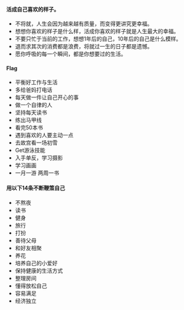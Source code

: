 
#### 活成自己喜欢的样子。
- 不将就，人生会因为越来越有质量，而变得更讲究更幸福。
- 想想你喜欢的样子是什么样，活成你喜欢的样子就是人生最大的幸福。
- 不要只忙于当前的工作，想想1年后的自己，10年后的自己是什么模样。
- 退而求其次的消费都是浪费，将就过一生的日子都是遗憾。
- 愿你呼吸的每一个瞬间，都是你想要过的生活。

#### Flag
- 平衡好工作与生活
- 多给爸妈打电话
- 每天做一件让自己开心的事
- 做一个自律的人
- 坚持每天读书
- 练出马甲线
- 看完50本书
- 遇到喜欢的人要主动一点
- 去故宫看一场初雪
- Get游泳技能
- 入手单反，学习摄影
- 学习画画
- 一月一游 两周一书

#### 用以下14条不断鞭策自己
- 不熬夜
- 读书
- 健身
- 旅行
- 打扮
- 善待父母
- 和好友相聚
- 养花
- 培养自己的小爱好
- 保持健康的生活方式
- 整理房间
- 懂得放松自己
- 容易满足
- 经济独立



